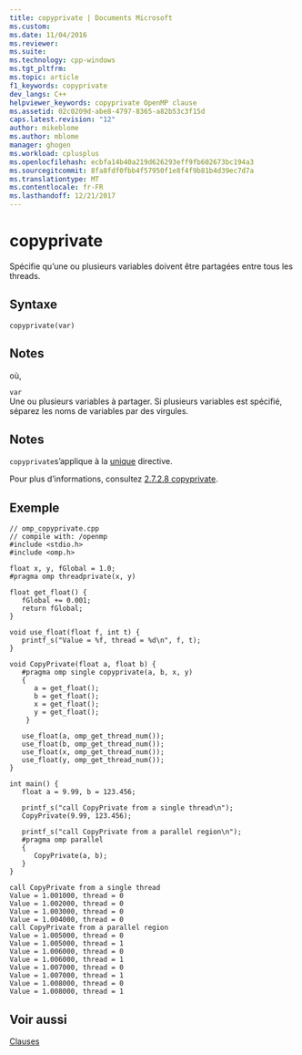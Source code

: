 ```yaml
---
title: copyprivate | Documents Microsoft
ms.custom: 
ms.date: 11/04/2016
ms.reviewer: 
ms.suite: 
ms.technology: cpp-windows
ms.tgt_pltfrm: 
ms.topic: article
f1_keywords: copyprivate
dev_langs: C++
helpviewer_keywords: copyprivate OpenMP clause
ms.assetid: 02c0209d-abe8-4797-8365-a82b53c3f15d
caps.latest.revision: "12"
author: mikeblome
ms.author: mblome
manager: ghogen
ms.workload: cplusplus
ms.openlocfilehash: ecbfa14b40a219d626293eff9fb602673bc194a3
ms.sourcegitcommit: 8fa8fdf0fbb4f57950f1e8f4f9b81b4d39ec7d7a
ms.translationtype: MT
ms.contentlocale: fr-FR
ms.lasthandoff: 12/21/2017
---
```

# <a name="copyprivate"></a>copyprivate
Spécifie qu’une ou plusieurs variables doivent être partagées entre tous les threads.  
  
## <a name="syntax"></a>Syntaxe  
  
```  
copyprivate(var)  
```  
  
## <a name="remarks"></a>Notes  
 où,  
  
 `var`  
 Une ou plusieurs variables à partager. Si plusieurs variables est spécifié, séparez les noms de variables par des virgules.  
  
## <a name="remarks"></a>Notes  
 `copyprivate`s’applique à la [unique](../../../parallel/openmp/reference/single.md) directive.  
  
 Pour plus d’informations, consultez [2.7.2.8 copyprivate](../../../parallel/openmp/2-7-2-8-copyprivate.md).  
  
## <a name="example"></a>Exemple  
  
```  
// omp_copyprivate.cpp  
// compile with: /openmp   
#include <stdio.h>  
#include <omp.h>  
  
float x, y, fGlobal = 1.0;  
#pragma omp threadprivate(x, y)  
  
float get_float() {  
   fGlobal += 0.001;  
   return fGlobal;  
}  
  
void use_float(float f, int t) {  
   printf_s("Value = %f, thread = %d\n", f, t);  
}  
  
void CopyPrivate(float a, float b) {  
   #pragma omp single copyprivate(a, b, x, y)   
   {  
      a = get_float();  
      b = get_float();  
      x = get_float();  
      y = get_float();  
    }  
  
   use_float(a, omp_get_thread_num());     
   use_float(b, omp_get_thread_num());     
   use_float(x, omp_get_thread_num());  
   use_float(y, omp_get_thread_num());  
}  
  
int main() {  
   float a = 9.99, b = 123.456;  
  
   printf_s("call CopyPrivate from a single thread\n");  
   CopyPrivate(9.99, 123.456);  
  
   printf_s("call CopyPrivate from a parallel region\n");  
   #pragma omp parallel       
   {  
      CopyPrivate(a, b);  
   }  
}  
```  
  
```Output  
call CopyPrivate from a single thread  
Value = 1.001000, thread = 0  
Value = 1.002000, thread = 0  
Value = 1.003000, thread = 0  
Value = 1.004000, thread = 0  
call CopyPrivate from a parallel region  
Value = 1.005000, thread = 0  
Value = 1.005000, thread = 1  
Value = 1.006000, thread = 0  
Value = 1.006000, thread = 1  
Value = 1.007000, thread = 0  
Value = 1.007000, thread = 1  
Value = 1.008000, thread = 0  
Value = 1.008000, thread = 1  
```  
  
## <a name="see-also"></a>Voir aussi  
 [Clauses](../../../parallel/openmp/reference/openmp-clauses.md)